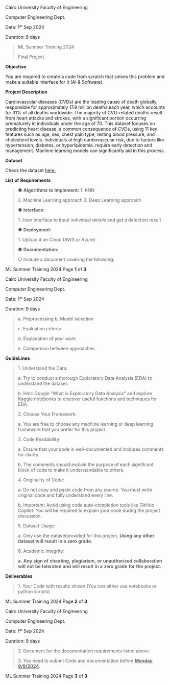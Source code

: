 Cairo University Faculty of Engineering

Computer Engineering Dept.

Date: 1ˢᵗ Sep 2024

Duration: 9 days

> ML Summer Training 2024
>
> Final Project

**Objective**

You are required to create a code from scratch that solves this problem
and make a suitable interface for it (AI & Software).

**Project** **Description**

Cardiovascular diseases (CVDs) are the leading cause of death globally,
responsible for approximately 17.9 million deaths each year, which
accounts for 31% of all deaths worldwide. The majority of CVD-related
deaths result from heart attacks and strokes, with a significant portion
occurring prematurely in individuals under the age of 70. This dataset
focuses on predicting heart disease, a common consequence of CVDs, using
11 key features such as age, sex, chest pain type, resting blood
pressure, and cholesterol levels. Individuals at high cardiovascular
risk, due to factors like hypertension, diabetes, or hyperlipidemia,
require early detection and management. Machine learning models can
significantly aid in this process.

**Dataset**

Check the dataset
[<u>here</u>.](https://drive.google.com/file/d/1D1vHlwA-ieSgd3RT5mBJqxBeePnvYTPY/view?usp=sharing)

**List** **of** **Requirements**

> ● **Algorithms** **to** **Implement:** 1. KNN
>
> 2\. Machine Learning approach 3. Deep Learning approach
>
> ● **Interface:**
>
> 1\. User interface to input individual details and get a detection
> result
>
> ● **Deployment:**
>
> 1\. Upload it on Cloud (AWS or Azure)
>
> ● **Documentation:**
>
> ○ Include a document covering the following:

ML Summer Training 2024 Page **1** of **3**

Cairo University Faculty of Engineering

Computer Engineering Dept.

Date: 1ˢᵗ Sep 2024

Duration: 9 days

> a\. Preprocessing b. Model selection
>
> c\. Evaluation criteria
>
> d\. Explanation of your work
>
> e\. Comparison between approaches

**GuideLines**

> 1\. Understand the Data:
>
> a\. Try to conduct a thorough Exploratory Data Analysis (EDA) to
> understand the dataset.
>
> b\. Hint: Google "What is Exploratory Data Analysis" and explore
> Kaggle notebooks to discover useful functions and techniques for EDA.
>
> 2\. Choose Your Framework:
>
> a\. You are free to choose any machine learning or deep learning
> framework that you prefer for this project .
>
> 3\. Code Readability:
>
> a\. Ensure that your code is well-documented and includes comments for
> clarity.
>
> b\. The comments should explain the purpose of each significant block
> of code to make it understandable to others.
>
> 4\. Originality of Code:
>
> a\. Do not copy and paste code from any source. You must write
> original code and fully understand every line.
>
> b\. Important: Avoid using code auto-completion tools like GitHub
> Copilot. You will be required to explain your code during the project
> discussion.
>
> 5\. Dataset Usage:
>
> a\. Only use the datasetprovided for this project. **Using** **any**
> **other** **dataset** **will** **result** **in** **a** **zero**
> **grade.**
>
> 6\. Academic Integrity:
>
> **a.** **Any** **sign** **of** **cheating,** **plagiarism,** **or**
> **unauthorized** **collaboration** **will** **not** **be**
> **tolerated** **and** **will** **result** **in** **a** **zero**
> **grade** **for** **the** **project.**

**Deliverables**

> 1\. Your Code with results shown (You can either use notebooks or
> python scripts)

ML Summer Training 2024 Page **2** of **3**

Cairo University Faculty of Engineering

Computer Engineering Dept.

Date: 1ˢᵗ Sep 2024

Duration: 9 days

> 2\. Document for the documentation requirements listed above.
>
> 3\. You need to submit Code and documentation before **<u>Monday
> 9/9/2024</u>**.

ML Summer Training 2024 Page **3** of **3**
